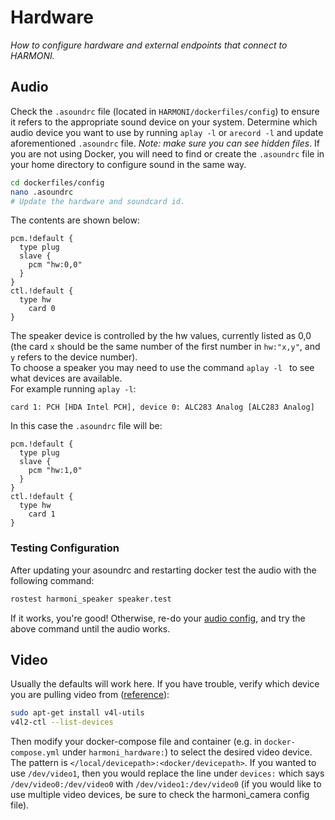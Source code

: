 # Hardware

*How to configure hardware and external endpoints that connect to HARMONI.*

## Audio

Check the `.asoundrc` file (located in `HARMONI/dockerfiles/config`) to ensure it refers to the appropriate sound device on your system. Determine which audio device you want to use by running `aplay -l` or `arecord -l` and update aforementioned `.asoundrc` file. *Note: make sure you can see hidden files*. If you are not using Docker, you will need to find or create the `.asoundrc` file in your home directory to configure sound in the same way.

```bash
cd dockerfiles/config
nano .asoundrc
# Update the hardware and soundcard id.
```
The contents are shown below:

```
pcm.!default {
  type plug
  slave {
    pcm "hw:0,0"
  }
}
ctl.!default {
  type hw
    card 0
}
```
  
The speaker device is controlled by the hw values, currently listed as 0,0 (the card `x` should be the same number of the first number in `hw:"x,y"`, and `y` refers to the device number).  
To choose a speaker you may need to use the command `aplay -l `  to see what devices are available.  
For example running `aplay -l`:
```
card 1: PCH [HDA Intel PCH], device 0: ALC283 Analog [ALC283 Analog]
```
In this case the `.asoundrc` file will be:
```
pcm.!default {
  type plug
  slave {
    pcm "hw:1,0"
  }
}
ctl.!default {
  type hw
    card 1
}
```

### Testing Configuration

After updating your asoundrc and restarting docker test the audio with the following command:
```bash
rostest harmoni_speaker speaker.test
```
If it works, you're good! Otherwise, re-do your [audio config](#audio), and try the above command until the audio works.

## Video

Usually the defaults will work here. If you have trouble, verify which device you are pulling video from ([reference](https://askubuntu.com/a/848390)): 
```bash
sudo apt-get install v4l-utils
v4l2-ctl --list-devices
```
Then modify your docker-compose file and container (e.g. in `docker-compose.yml` under `harmoni_hardware:`) to select the desired video device. The pattern is `</local/devicepath>:<docker/devicepath>`. If you wanted to use `/dev/video1`, then you would replace the line under `devices:` which says `/dev/video0:/dev/video0` with `/dev/video1:/dev/video0` (if you would like to use multiple video devices, be sure to check the harmoni_camera config file).
